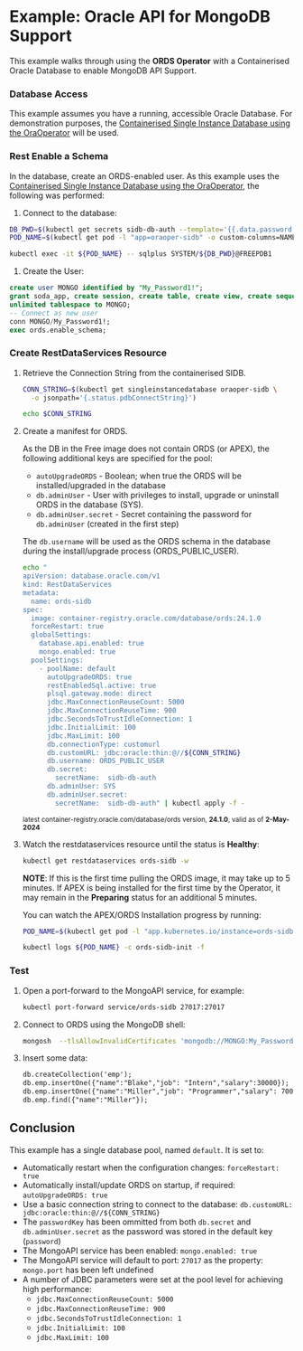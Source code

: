 # Example: Oracle API for MongoDB Support

This example walks through using the **ORDS Operator** with a Containerised Oracle Database to enable MongoDB API Support.

### Database Access

This example assumes you have a running, accessible Oracle Database.  For demonstration purposes,
the [Containerised Single Instance Database using the OraOperator](sidb_container.md) will be used.

### Rest Enable a Schema

In the database, create an ORDS-enabled user.  As this example uses the [Containerised Single Instance Database using the OraOperator](sidb_container.md), the following was performed:


1. Connect to the database:

```bash
DB_PWD=$(kubectl get secrets sidb-db-auth --template='{{.data.password | base64decode}}')
POD_NAME=$(kubectl get pod -l "app=oraoper-sidb" -o custom-columns=NAME:.metadata.name --no-headers)

kubectl exec -it ${POD_NAME} -- sqlplus SYSTEM/${DB_PWD}@FREEPDB1
```

1. Create the User:
```sql
create user MONGO identified by "My_Password1!";
grant soda_app, create session, create table, create view, create sequence, create procedure, create job, 
unlimited tablespace to MONGO;
-- Connect as new user
conn MONGO/My_Password1!;
exec ords.enable_schema;
```

### Create RestDataServices Resource

1. Retrieve the Connection String from the containerised SIDB.

    ```bash
    CONN_STRING=$(kubectl get singleinstancedatabase oraoper-sidb \
      -o jsonpath='{.status.pdbConnectString}')

    echo $CONN_STRING
    ```

1. Create a manifest for ORDS.

    As the DB in the Free image does not contain ORDS (or APEX), the following additional keys are specified for the pool:
    * `autoUpgradeORDS` - Boolean; when true the ORDS will be installed/upgraded in the database
    * `db.adminUser` - User with privileges to install, upgrade or uninstall ORDS in the database (SYS).
    * `db.adminUser.secret` - Secret containing the password for `db.adminUser` (created in the first step)

    The `db.username` will be used as the ORDS schema in the database during the install/upgrade process (ORDS_PUBLIC_USER).

    ```bash
    echo "
    apiVersion: database.oracle.com/v1
    kind: RestDataServices
    metadata:
      name: ords-sidb
    spec:
      image: container-registry.oracle.com/database/ords:24.1.0
      forceRestart: true
      globalSettings:
        database.api.enabled: true
        mongo.enabled: true
      poolSettings:
        - poolName: default
          autoUpgradeORDS: true
          restEnabledSql.active: true
          plsql.gateway.mode: direct
          jdbc.MaxConnectionReuseCount: 5000
          jdbc.MaxConnectionReuseTime: 900
          jdbc.SecondsToTrustIdleConnection: 1
          jdbc.InitialLimit: 100
          jdbc.MaxLimit: 100
          db.connectionType: customurl
          db.customURL: jdbc:oracle:thin:@//${CONN_STRING}
          db.username: ORDS_PUBLIC_USER
          db.secret:
            secretName:  sidb-db-auth
          db.adminUser: SYS
          db.adminUser.secret:
            secretName:  sidb-db-auth" | kubectl apply -f -
    ```
    <sup>latest container-registry.oracle.com/database/ords version, **24.1.0**, valid as of **2-May-2024**</sup>

1. Watch the restdataservices resource until the status is **Healthy**:
    ```bash
    kubectl get restdataservices ords-sidb -w
    ```

    **NOTE**: If this is the first time pulling the ORDS image, it may take up to 5 minutes.  If APEX
    is being installed for the first time by the Operator, it may remain in the **Preparing** 
    status for an additional 5 minutes.

    You can watch the APEX/ORDS Installation progress by running:

    ```bash
    POD_NAME=$(kubectl get pod -l "app.kubernetes.io/instance=ords-sidb" -o custom-columns=NAME:.metadata.name --no-headers)

    kubectl logs ${POD_NAME} -c ords-sidb-init -f
    ```

### Test

1. Open a port-forward to the MongoAPI service, for example:
    ```bash
    kubectl port-forward service/ords-sidb 27017:27017
    ```

1. Connect to ORDS using the MongoDB shell:
    ```bash
    mongosh  --tlsAllowInvalidCertificates 'mongodb://MONGO:My_Password1!@localhost:27017/MONGO?authMechanism=PLAIN&authSource=$external&tls=true&retryWrites=false&loadBalanced=true'
    ```

1. Insert some data:
    ```txt
    db.createCollection('emp');
    db.emp.insertOne({"name":"Blake","job": "Intern","salary":30000});
    db.emp.insertOne({"name":"Miller","job": "Programmer","salary": 70000});
    db.emp.find({"name":"Miller"});
    ```

## Conclusion

This example has a single database pool, named `default`.  It is set to:

* Automatically restart when the configuration changes: `forceRestart: true`
* Automatically install/update ORDS on startup, if required: `autoUpgradeORDS: true`
* Use a basic connection string to connect to the database: `db.customURL: jdbc:oracle:thin:@//${CONN_STRING}`
* The `passwordKey` has been ommitted from both `db.secret` and `db.adminUser.secret` as the password was stored in the default key (`password`)
* The MongoAPI service has been enabled: `mongo.enabled: true`
* The MongoAPI service will default to port: `27017` as the property: `mongo.port` has been left undefined
* A number of JDBC parameters were set at the pool level for achieving high performance:
    * `jdbc.MaxConnectionReuseCount: 5000`
    * `jdbc.MaxConnectionReuseTime: 900`
    * `jdbc.SecondsToTrustIdleConnection: 1`
    * `jdbc.InitialLimit: 100`
    * `jdbc.MaxLimit: 100`
